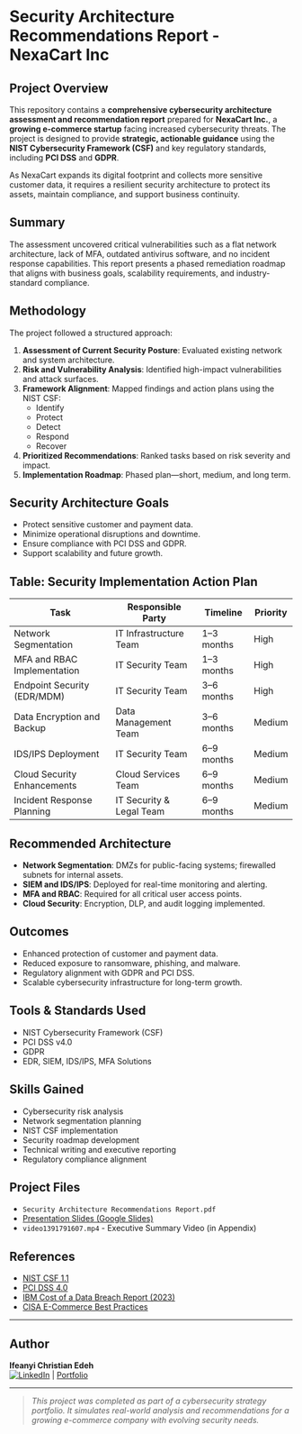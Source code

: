 # Security Architecture Recommendations Report - NexaCart Inc

##  Project Overview
This repository contains a **comprehensive cybersecurity architecture assessment and recommendation report** prepared for **NexaCart Inc.**, a **growing e-commerce startup** facing increased cybersecurity threats. The project is designed to provide **strategic, actionable guidance** using the **NIST Cybersecurity Framework (CSF)** and key regulatory standards, including **PCI DSS** and **GDPR**.

As NexaCart expands its digital footprint and collects more sensitive customer data, it requires a resilient security architecture to protect its assets, maintain compliance, and support business continuity.

##  Summary

The assessment uncovered critical vulnerabilities such as a flat network architecture, lack of MFA, outdated antivirus software, and no incident response capabilities. This report presents a phased remediation roadmap that aligns with business goals, scalability requirements, and industry-standard compliance.

##  Methodology

The project followed a structured approach:

1. **Assessment of Current Security Posture**: Evaluated existing network and system architecture.
2. **Risk and Vulnerability Analysis**: Identified high-impact vulnerabilities and attack surfaces.
3. **Framework Alignment**: Mapped findings and action plans using the NIST CSF:
   - Identify
   - Protect
   - Detect
   - Respond
   - Recover
4. **Prioritized Recommendations**: Ranked tasks based on risk severity and impact.
5. **Implementation Roadmap**: Phased plan—short, medium, and long term.

##  Security Architecture Goals

- Protect sensitive customer and payment data.
- Minimize operational disruptions and downtime.
- Ensure compliance with PCI DSS and GDPR.
- Support scalability and future growth.

##  Table: Security Implementation Action Plan

| Task                               | Responsible Party       | Timeline     | Priority |
|------------------------------------|--------------------------|--------------|----------|
| Network Segmentation               | IT Infrastructure Team   | 1–3 months   | High     |
| MFA and RBAC Implementation       | IT Security Team         | 1–3 months   | High     |
| Endpoint Security (EDR/MDM)        | IT Security Team         | 3–6 months   | High     |
| Data Encryption and Backup         | Data Management Team     | 3–6 months   | Medium   |
| IDS/IPS Deployment                 | IT Security Team         | 6–9 months   | Medium   |
| Cloud Security Enhancements        | Cloud Services Team      | 6–9 months   | Medium   |
| Incident Response Planning         | IT Security & Legal Team | 6–9 months   | Medium   |

##  Recommended Architecture

- **Network Segmentation**: DMZs for public-facing systems; firewalled subnets for internal assets.
- **SIEM and IDS/IPS**: Deployed for real-time monitoring and alerting.
- **MFA and RBAC**: Required for all critical user access points.
- **Cloud Security**: Encryption, DLP, and audit logging implemented.

##  Outcomes

- Enhanced protection of customer and payment data.
- Reduced exposure to ransomware, phishing, and malware.
- Regulatory alignment with GDPR and PCI DSS.
- Scalable cybersecurity infrastructure for long-term growth.

##  Tools & Standards Used

- NIST Cybersecurity Framework (CSF)
- PCI DSS v4.0
- GDPR
- EDR, SIEM, IDS/IPS, MFA Solutions

##  Skills Gained

- Cybersecurity risk analysis
- Network segmentation planning
- NIST CSF implementation
- Security roadmap development
- Technical writing and executive reporting
- Regulatory compliance alignment

##  Project Files

- `Security Architecture Recommendations Report.pdf`
- [Presentation Slides (Google Slides)](https://link-to-google-slides.com)
- `video1391791607.mp4` - Executive Summary Video (in Appendix)


##  References

- [NIST CSF 1.1](https://nvlpubs.nist.gov/nistpubs/CSWP/NIST.CSWP.04162018.pdf)
- [PCI DSS 4.0](https://www.pcisecuritystandards.org)
- [IBM Cost of a Data Breach Report (2023)](https://www.ibm.com/reports/data-breach)
- [CISA E-Commerce Best Practices](https://www.cisa.gov)

---
  

## Author

**Ifeanyi Christian Edeh**  
[![LinkedIn](https://img.shields.io/badge/LinkedIn-Profile-blue?logo=linkedin)](https://www.linkedin.com/in/ifeanyiedeh)   | [Portfolio](#)

---

>  *This project was completed as part of a cybersecurity strategy portfolio. It simulates real-world analysis and recommendations for a growing e-commerce company with evolving security needs.*

